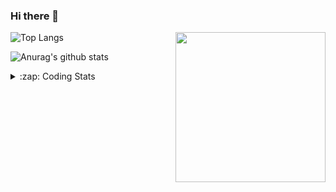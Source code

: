 ### Hi there 👋

<!--
**tao8687/tao8687** is a ✨ _special_ ✨ repository because its `README.md` (this file) appears on your GitHub profile.

Here are some ideas to get you started:

- 🔭 I’m currently working on ...
- 🌱 I’m currently learning ...
- 👯 I’m looking to collaborate on ...
- 🤔 I’m looking for help with ...
- 💬 Ask me about ...
- 📫 How to reach me: ...
- 😄 Pronouns: ...
- ⚡ Fun fact: ...
-->

<img align='right' src="https://media.giphy.com/media/M9gbBd9nbDrOTu1Mqx/giphy.gif" width="240">

  
![Top Langs](https://github-readme-stats.vercel.app/api/top-langs/?username=tao8687&layout=compact&title_color=23238E&text_color=A67D3D)

![Anurag's github stats](https://github-readme-stats.vercel.app/api?username=tao8687&show_icons=true&&text_color=A67D3D&title_color=23238E&show_icons=false&count_private=true&hide=stars)

<details>
  <summary>:zap: Coding Stats</summary>
  <br>
    
<!--START_SECTION:waka-->

```text
From: 30 October 2022 - To: 06 November 2022

C            32 hrs 15 mins  ██████████████████████▓░░   90.19 %
Markdown     1 hr 14 mins    █░░░░░░░░░░░░░░░░░░░░░░░░   03.47 %
Text         56 mins         ▓░░░░░░░░░░░░░░░░░░░░░░░░   02.64 %
Python       42 mins         ▒░░░░░░░░░░░░░░░░░░░░░░░░   01.98 %
Other        18 mins         ▒░░░░░░░░░░░░░░░░░░░░░░░░   00.86 %
```

<!--END_SECTION:waka-->
</details>
